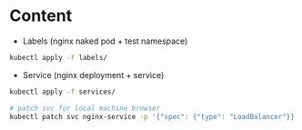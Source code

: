 # Content



* Labels (nginx naked pod + test namespace)
```bash
kubectl apply -f labels/
```

* Service (nginx deployment + service)
```bash
kubectl apply -f services/

# patch svc for local machine browser
kubectl patch svc nginx-service -p '{"spec": {"type": "LoadBalancer"}}'
```